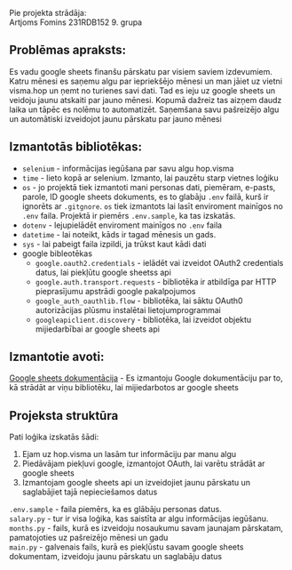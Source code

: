 Pie projekta strādāja:<br>
Artjoms Fomins 231RDB152 9. grupa

## Problēmas apraksts:<br>
Es vadu google sheets finanšu pārskatu par visiem saviem izdevumiem. Katru mēnesi es saņemu algu par iepriekšējo mēnesi un man jāiet uz vietni visma.hop un ņemt no turienes savi dati. Tad es ieju uz google sheets un veidoju jaunu atskaiti par jauno mēnesi. Kopumā dažreiz tas aizņem daudz laika un tāpēc es nolēmu to automatizēt. Saņemšana savu pašreizējo algu un automātiski izveidojot jaunu pārskatu par jauno mēnesi

## Izmantotās bibliotēkas:<br>
- <code>selenium</code> - informācijas iegūšana par savu algu hop.visma<br>
- <code>time</code> - lieto kopā ar selenium. Izmanto, lai pauzētu starp vietnes loģiku
- <code>os</code> - jo projektā tiek izmantoti mani personas dati, piemēram, e-pasts, parole, ID google sheets dokuments, es to glabāju <code>.env</code> failā, kurš ir ignorēts ar <code>.gitgnore</code>. <code>os</code> tiek izmantots lai lasīt enviroment mainīgos no <code>.env</code> faila. Projektā ir piemērs <code>.env.sample</code>, ka tas izskatās.<br>
- <code>dotenv</code> - lejupielādēt enviroment mainīgos no <code>.env</code> faila
- <code>datetime</code> - lai noteikt, kāds ir tagad mēnesis un gads.
- <code>sys</code> - lai pabeigt faila izpildi, ja trūkst kaut kādi dati   
- google bibleotēkas
    - <code>google.oauth2.credentials</code> - ielādēt vai izveidot OAuth2 credentials datus, lai piekļūtu google sheetss api
    - <code>google.auth.transport.requests</code> - bibliotēka ir atbildīga par HTTP pieprasījumu apstrādi google pakalpojumos 
    - <code>google_auth_oauthlib.flow</code> - bibliotēka, lai sāktu OAuth0 autorizācijas plūsmu instalētai lietojumprogrammai
    - <code>googleapiclient.discovery</code> - bibliotēka, lai izveidot objektu mijiedarbībai ar google sheets api

## Izmantotie avoti:<br>
[Google sheets dokumentācija](https://developers.google.com/sheets/api/quickstart/python) - Es izmantoju Google dokumentāciju par to, kā strādāt ar viņu bibliotēku, lai mijiedarbotos ar google sheets
## Projeksta struktūra
Pati loģika izskatās šādi:<br>
1. Ejam uz hop.visma un lasām tur informāciju par manu algu <br>
2. Piedāvājam piekļuvi google, izmantojot OAuth, lai varētu strādāt ar google sheets<br>
3. Izmantojam google sheets api un izveidojiet jaunu pārskatu un saglabājiet tajā nepieciešamos datus<br>

<code>.env.sample</code> - faila piemērs, ka es glābāju personas datus.<br>
<code>salary.py</code> - tur ir visa loģika, kas saistīta ar algu informācijas iegūšanu. <br>
<code>months.py</code> - fails, kurā es izveidoju nosaukumu savam jaunajam pārskatam, pamatojoties uz pašreizējo mēnesi un gadu<br>
<code>main.py</code> - galvenais fails, kurā es piekļūstu savam google sheets dokumentam, izveidoju jaunu pārskatu un saglabāju datus